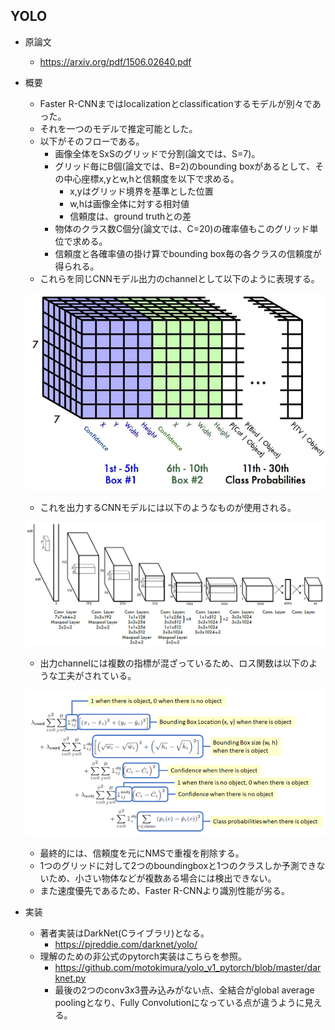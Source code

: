 ## YOLO

- 原論文
  - https://arxiv.org/pdf/1506.02640.pdf

- 概要
  - Faster R-CNNまではlocalizationとclassificationするモデルが別々であった。
  - それを一つのモデルで推定可能とした。
  - 以下がそのフローである。
    - 画像全体をSxSのグリッドで分割(論文では、S=7)。
    - グリッド毎にB個(論文では、B=2)のbounding boxがあるとして、その中心座標x,yとw,hと信頼度を以下で求める。
      - x,yはグリッド境界を基準とした位置
      - w,hは画像全体に対する相対値
      - 信頼度は、ground truthとの差
    - 物体のクラス数C個分(論文では、C=20)の確率値もこのグリッド単位で求める。
    - 信頼度と各確率値の掛け算でbounding box毎の各クラスの信頼度が得られる。
  - これらを同じCNNモデル出力のchannelとして以下のように表現する。

  ![](./img/cv_history_003_object_detection_yolo_v1_output_channel.png)

  - これを出力するCNNモデルには以下のようなものが使用される。

  ![](./img/cv_history_003_object_detection_yolo_v1_cnn_architecture.png)

  - 出力channelには複数の指標が混ざっているため、ロス関数は以下のような工夫がされている。

  ![](./img/cv_history_003_object_detection_yolo_v1_loss_func.png)

  - 最終的には、信頼度を元にNMSで重複を削除する。
  - 1つのグリッドに対して2つのboundingboxと1つのクラスしか予測できないため、小さい物体などが複数ある場合には検出できない。
  - また速度優先であるため、Faster R-CNNより識別性能が劣る。

- 実装
  - 著者実装はDarkNet(Cライブラリ)となる。
    - https://pjreddie.com/darknet/yolo/
  - 理解のための非公式のpytorch実装はこちらを参照。
    - https://github.com/motokimura/yolo_v1_pytorch/blob/master/darknet.py
    - 最後の2つのconv3x3畳み込みがない点、全結合がglobal average poolingとなり、Fully Convolutionになっている点が違うように見える。